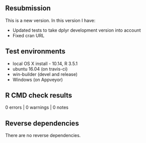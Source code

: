 ## Resubmission
This is a new version. In this version I have:

* Updated tests to take dplyr development version into account
* Fixed cran URL

## Test environments
* local OS X install - 10.14, R 3.5.1
* ubuntu 16.04 (on travis-ci)
* win-builder (devel and release)
* Windows (on Appveyor)

## R CMD check results

0 errors | 0 warnings | 0 notes


## Reverse dependencies

There are no reverse dependencies.

 
